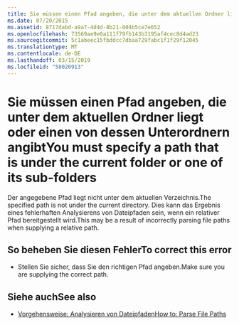 ```yaml
---
title: Sie müssen einen Pfad angeben, die unter dem aktuellen Ordner liegt oder einen von dessen Unterordnern angibt
ms.date: 07/20/2015
ms.assetid: 8717dabd-a9a7-4d4d-8b21-004b5ce7e652
ms.openlocfilehash: 73569ae9e0a111f79fb143b3195af4cec8d4ad23
ms.sourcegitcommit: 5c1abeec15fbddcc7dbaa729fabc1f1f29f12045
ms.translationtype: MT
ms.contentlocale: de-DE
ms.lasthandoff: 03/15/2019
ms.locfileid: "58020913"
---
```

# <a name="you-must-specify-a-path-that-is-under-the-current-folder-or-one-of-its-sub-folders"></a><span data-ttu-id="614e2-102">Sie müssen einen Pfad angeben, die unter dem aktuellen Ordner liegt oder einen von dessen Unterordnern angibt</span><span class="sxs-lookup"><span data-stu-id="614e2-102">You must specify a path that is under the current folder or one of its sub-folders</span></span>
<span data-ttu-id="614e2-103">Der angegebene Pfad liegt nicht unter dem aktuellen Verzeichnis.</span><span class="sxs-lookup"><span data-stu-id="614e2-103">The specified path is not under the current directory.</span></span> <span data-ttu-id="614e2-104">Dies kann das Ergebnis eines fehlerhaften Analysierens von Dateipfaden sein, wenn ein relativer Pfad bereitgestellt wird.</span><span class="sxs-lookup"><span data-stu-id="614e2-104">This may be a result of incorrectly parsing file paths when supplying a relative path.</span></span>  
  
## <a name="to-correct-this-error"></a><span data-ttu-id="614e2-105">So beheben Sie diesen Fehler</span><span class="sxs-lookup"><span data-stu-id="614e2-105">To correct this error</span></span>  
  
-   <span data-ttu-id="614e2-106">Stellen Sie sicher, dass Sie den richtigen Pfad angeben.</span><span class="sxs-lookup"><span data-stu-id="614e2-106">Make sure you are supplying the correct path.</span></span>  
  
## <a name="see-also"></a><span data-ttu-id="614e2-107">Siehe auch</span><span class="sxs-lookup"><span data-stu-id="614e2-107">See also</span></span>

- [<span data-ttu-id="614e2-108">Vorgehensweise: Analysieren von Dateipfaden</span><span class="sxs-lookup"><span data-stu-id="614e2-108">How to: Parse File Paths</span></span>](../../visual-basic/developing-apps/programming/drives-directories-files/how-to-parse-file-paths.md)
